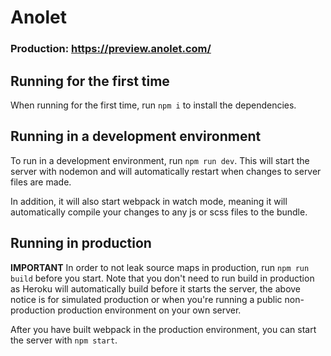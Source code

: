 # Anolet

### Production: https://preview.anolet.com/
## Running for the first time
When running for the first time, run `npm i` to install the dependencies.

## Running in a development environment
To run in a development environment, run `npm run dev`.
This will start the server with nodemon and will automatically restart when changes to server files are made.

In addition, it will also start webpack in watch mode, meaning it will automatically compile your changes to any js or scss files to the bundle.

## Running in production
**IMPORTANT** In order to not leak source maps in production, run `npm run build` before you start.
Note that you don't need to run build in production as Heroku will automatically build before it starts the server, the above notice is for simulated production or when you're running a public non-production production environment on your own server.

After you have built webpack in the production environment, you can start the server with `npm start`.
